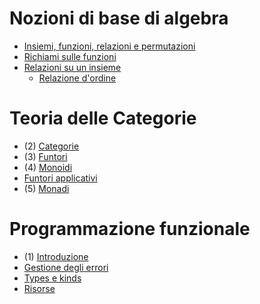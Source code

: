 # Nozioni di base di algebra

- [Insiemi, funzioni, relazioni e permutazioni](http://twiki.di.uniroma1.it/twiki/viewfile/Algebra/Old/WebHome?rev=1;filename=infalg1.1.pdf)
- [Richiami sulle funzioni](http://twiki.di.uniroma1.it/twiki/viewfile/Algebra/Old/WebHome?rev=1;filename=infalg1.2.pdf)
- [Relazioni su un insieme](http://twiki.di.uniroma1.it/twiki/viewfile/Algebra/Old/WebHome?rev=1;filename=infalg1.3.pdf)
  - [Relazione d'ordine](base/relazioni.md#relazione-dordine)

# Teoria delle Categorie

- (2) [Categorie](categorie/categorie.md)
- (3) [Funtori](categorie/funtori.md)
- (4) [Monoidi](categorie/monoidi.md)
- [Funtori applicativi]((categorie/funtori_applicativi.md))
- (5) [Monadi](categorie/monadi.md)

# Programmazione funzionale

- (1) [Introduzione](fp/introduzione.md)
- [Gestione degli errori]((fp/gestione_errori.md))
- [Types e kinds](fp/types_kinds.md)
- [Risorse](fp/risorse.md)

